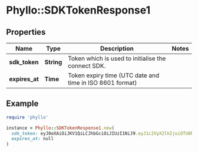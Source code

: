 # Phyllo::SDKTokenResponse1

## Properties

| Name | Type | Description | Notes |
| ---- | ---- | ----------- | ----- |
| **sdk_token** | **String** | Token which is used to initialise the connect SDK. |  |
| **expires_at** | **Time** | Token expiry time (UTC date and time in ISO 8601 format) |  |

## Example

```ruby
require 'phyllo'

instance = Phyllo::SDKTokenResponse1.new(
  sdk_token: eyJ0eXAiOiJKV1QiLCJhbGciOiJIUzI1NiJ9.eyJ1c2VyX2lkIjoiOTU0NmI0ZmUtY2VmNy00OGM0LWFiOWYtOTYwZGQwMDgwNzI4IiwidGVuYW50X2lkIjoiMjg1Yjc1Y2EtMjE5MS00ZWEyLWJkMzQtNDdjZGI4NDEzNmVkIiwidGVuYW50X2FwcF9pZCI6IjljOGY0ZTUyLWE4MmQtNGQ0Ny05MmQzLTdmNGQ4MGM4NWZkNiIsInByb2R1Y3RzIjpbIklOQ09NRSIsIkVOR0FHRU1FTlQiLCJFTkdBR0VNRU5UX0FVRElFTkNFIiwiSURFTlRJVFkiXSwiaXNzIjoiaHR0cHM6Ly9hcGkuc2FuZGJveC5nZXRwaHlsbG8uY29tIiwiYXVkIjoiaHR0cHM6Ly9hcGkuc2FuZGJveC5nZXRwaHlsbG8uY29tL3YxL2ludGVybmFsIiwiaWF0IjoxNjQ4NTc1NDQ3LjUyNTAxMywiZXhwIjoxNjQ5MTgwMjQ3LjUyNTAwMn0.0fvAvCTpD1mKukAPq5r2nktLaQuxYWK7vVz2-xNkawc,
  expires_at: null
)
```

